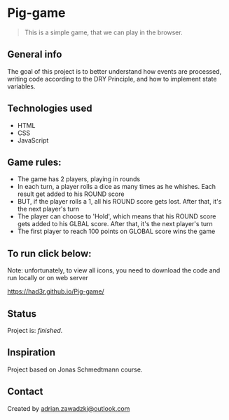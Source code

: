 # Pig-game            
> This is a simple game, that we can play in the browser.

## General info

The goal of this project is to better understand how events are processed, writing code according to the DRY Principle, and how to implement state variables.

## Technologies used
* HTML 
* CSS 
* JavaScript

## Game rules:

* The game has 2 players, playing in rounds
* In each turn, a player rolls a dice as many times as he whishes. Each result get added to his ROUND score
* BUT, if the player rolls a 1, all his ROUND score gets lost. After that, it's the next player's turn
* The player can choose to 'Hold', which means that his ROUND score gets added to his GLBAL score. After that, it's the next player's turn
* The first player to reach 100 points on GLOBAL score wins the game

## To run click below: 
Note: unfortunately, to view all icons, you need to download the code and run locally or on web server

https://had3r.github.io/Pig-game/

## Status
Project is:  _finished_.

## Inspiration
Project  based on Jonas Schmedtmann course.

## Contact
Created by adrian.zawadzki@outlook.com

